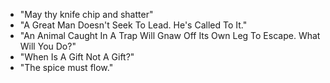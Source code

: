 - "May thy knife chip and shatter" 
- "A Great Man Doesn't Seek To Lead. He's Called To It." 
- "An Animal Caught In A Trap Will Gnaw Off Its Own Leg To Escape. What Will You Do?"
- "When Is A Gift Not A Gift?"
- "The spice must flow."
